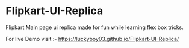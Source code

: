 # Flipkart-UI-Replica

Flipkart Main page ui replica made for fun while learning flex box tricks.

For live Demo visit :-
https://luckyboy03.github.io/Flipkart-UI-Replica/
